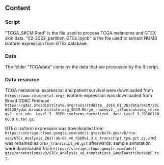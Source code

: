 ## Content
### Script
"TCGA_SKCM.Rmd" is the file used to process TCGA melanoma and GTEX skin data.
"02-2023_partition_GTEx.ipynb" is the file used to extract NUMB isoform expression from GTEx database.
### Data
The folder "TCGAdata" contains the data that are processed by the R script.
### Data resource
TCGA melanoma: expression and patient survival were downloaded from `https://www.cbioportal.org/`; isoform expression was downloaded from Broad GDAC Firehose `https://gdac.broadinstitute.org/runs/stddata__2016_01_28/data/SKCM/20160128/gdac.broadinstitute.org_SKCM.Merge_rnaseqv2__illuminahiseq_rnaseqv2__unc_edu__Level_3__RSEM_isoforms_normalized__data.Level_3.2016012800.0.0.tar.gz`.

GTEx: isoform expression was downloaded from `https://storage.cloud.google.com/adult-gtex/bulk-gex/v8/rna-seq/GTEx_Analysis_2017-06-05_v8_RSEMv1.3.0_transcript_tpm.gct.gz`, and was renamed as `GTEx_transcript_v8.gct` afterwards; sample annotation were downloaded from `https://storage.cloud.google.com/adult-gtex/annotations/v8/GTEx_Analysis_v8_Annotations_SampleAttributesDS.txt`.
